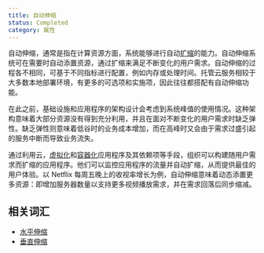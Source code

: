 ```yaml
---
title: 自动伸缩
status: Completed
category: 属性
---
```


自动伸缩，通常是指在计算资源方面，系统能够进行自动[扩缩](/scalability/)的能力。自动伸缩系统可在需要时自动添置资源，通过扩缩来满足不断变化的用户需求。自动伸缩的过程各不相同，可基于不同指标进行配置，例如内存或处理时间。托管云服务相较于大多数本地部署环境，有更多的可选项和实施项，因此往往都搭配有自动伸缩功能。

在此之前，基础设施和应用程序的架构设计会考虑到系统峰值的使用情况。这种架构意味着大部分资源没有得到充分利用，并且在面对不断变化的用户需求时缺乏弹性。缺乏弹性则意味着低谷时的业务成本增加，而在高峰时又会由于需求过盛引起的服务中断而导致业务流失。

通过利用云，[虚拟化](/virtualization/)和[容器化](/containerization/)应用程序及其依赖项等手段，组织可以构建随用户需求而扩缩的应用程序。他们可以监控应用程序的流量并自动扩缩，从而提供最佳的用户体验。以 Netflix 每周五晚上的收视率增长为例，自动伸缩意味着动态添置更多资源：即增加服务器数量以支持更多视频播放需求，并在需求回落后同步缩减。

## 相关词汇
* [水平伸缩](/horizontal_scaling/)
* [垂直伸缩](/vertical_scaling/)

